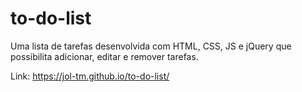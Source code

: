 # to-do-list
Uma lista de tarefas desenvolvida com HTML, CSS, JS e jQuery que possibilita adicionar, editar e remover tarefas.

Link: https://jol-tm.github.io/to-do-list/